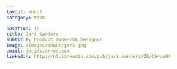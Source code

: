```yaml
---
layout: about
category: team

position: 10
title: Jari Sanders
subtitle: Product Owner/UX Designer
image: /images/about/yari.jpg
email: jari@starred.com
linkedin: http://nl.linkedin.com/pub/jari-sanders/28/bb4/a04
---
```

